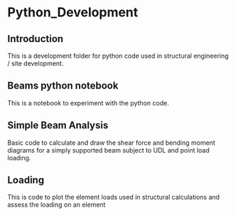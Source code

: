 # Python_Development

## Introduction
This is a development folder for python code used in structural engineering / site development.

## Beams python notebook

This is a notebook to experiment with the python code.

## Simple Beam Analysis

Basic code to calculate and draw the shear force and bending moment diagrams for a simply supported beam subject to UDL and point load loading. 

## Loading

This is code to plot the element loads used in structural calculations and assess the loading on an element
